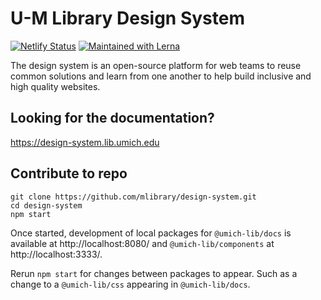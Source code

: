 # U-M Library Design System

[![Netlify Status](https://api.netlify.com/api/v1/badges/46fd3abb-e61c-4a7e-b154-c22e375a3345/deploy-status)](https://app.netlify.com/sites/umich-lib-design-system/deploys) [![Maintained with Lerna](https://img.shields.io/badge/maintained%20with-lerna-cc00ff.svg)](https://lerna.js.org/)

The design system is an open-source platform for web teams to reuse common solutions and learn from one another to help build inclusive and high quality websites.

## Looking for the documentation?

https://design-system.lib.umich.edu

## Contribute to repo

```
git clone https://github.com/mlibrary/design-system.git
cd design-system
npm start
```

Once started, development of local packages for `@umich-lib/docs` is available at http://localhost:8080/ and `@umich-lib/components` at http://localhost:3333/.

Rerun `npm start` for changes between packages to appear. Such as a change to a `@umich-lib/css` appearing in `@umich-lib/docs`.
